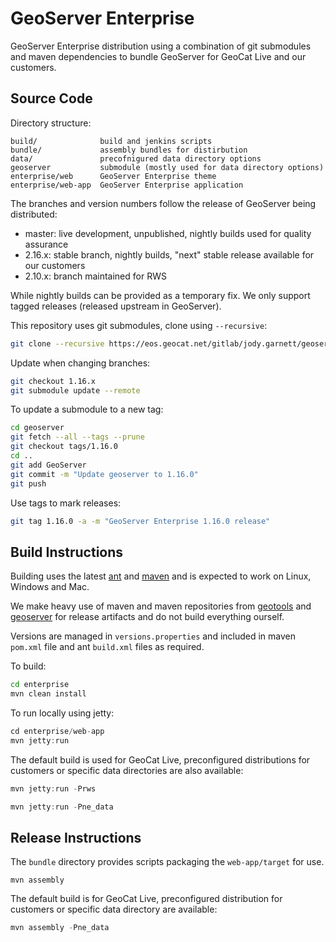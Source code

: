 # GeoServer Enterprise

GeoServer Enterprise distribution using a combination of git submodules and maven dependencies to bundle GeoServer for GeoCat Live and our customers.

## Source Code

Directory structure:

```
build/              build and jenkins scripts
bundle/             assembly bundles for distirbution
data/               precofnigured data directory options
geoserver           submodule (mostly used for data directory options)
enterprise/web      GeoServer Enterprise theme
enterprise/web-app  GeoServer Enterprise application
```

The branches and version numbers follow the release of GeoServer being distributed:

* master: live development, unpublished, nightly builds used for quality assurance
* 2.16.x: stable branch, nightly builds, "next" stable release available for our customers
* 2.10.x: branch maintained for RWS

While nightly builds can be provided as a temporary fix. We only support tagged releases (released upstream in GeoServer).

This repository uses git submodules, clone using ``--recursive``:

```bash
git clone --recursive https://eos.geocat.net/gitlab/jody.garnett/geoserver-enterprise
```

Update when changing branches:

```bash
git checkout 1.16.x
git submodule update --remote
```

To update a submodule to a new tag:

```bash
cd geoserver
git fetch --all --tags --prune
git checkout tags/1.16.0
cd ..
git add GeoServer
git commit -m "Update geoserver to 1.16.0"
git push
```

Use tags to mark releases:

```bash
git tag 1.16.0 -a -m "GeoServer Enterprise 1.16.0 release"
```

## Build Instructions

Building uses the latest [ant](https://ant.apache.org/) and [maven](https://maven.apache.org) and is expected to work on Linux, Windows and Mac.

We make heavy use of maven and maven repositories from [geotools](https://download.osgeo.org/webdav/geotools/) and [geoserver](https://repo.boundlessgeo.com/release/) for release artifacts and do not build everything ourself. 

Versions are managed in `versions.properties` and included in maven `pom.xml` file and ant `build.xml` files as required.

To build:

```bash
cd enterprise
mvn clean install 
```

To run locally using jetty:
```java
cd enterprise/web-app
mvn jetty:run
```

The default build is used for GeoCat Live, preconfigured distributions for customers or specific data directories are also available:

```java
mvn jetty:run -Prws 
```

```java
mvn jetty:run -Pne_data
```

## Release Instructions

The ``bundle`` directory provides scripts packaging the `web-app/target` for use.

```
mvn assembly
```

The default build is for GeoCat Live, preconfigured distribution for customers or specific data directory are available:

```java
mvn assembly -Pne_data
```